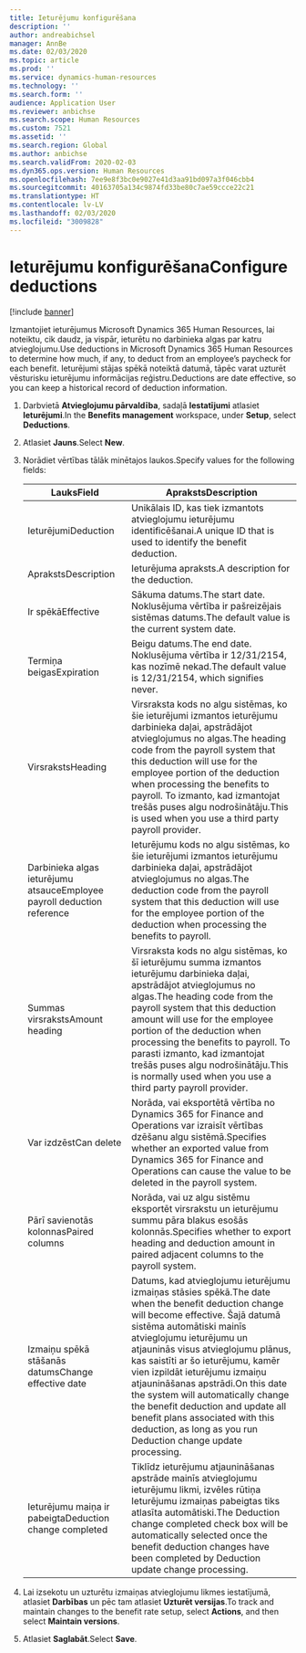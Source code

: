 ```yaml
---
title: Ieturējumu konfigurēšana
description: ''
author: andreabichsel
manager: AnnBe
ms.date: 02/03/2020
ms.topic: article
ms.prod: ''
ms.service: dynamics-human-resources
ms.technology: ''
ms.search.form: ''
audience: Application User
ms.reviewer: anbichse
ms.search.scope: Human Resources
ms.custom: 7521
ms.assetid: ''
ms.search.region: Global
ms.author: anbichse
ms.search.validFrom: 2020-02-03
ms.dyn365.ops.version: Human Resources
ms.openlocfilehash: 7ee9e8f3bc0e9027e41d3aa91bd097a3f046cbb4
ms.sourcegitcommit: 40163705a134c9874fd33be80c7ae59ccce22c21
ms.translationtype: HT
ms.contentlocale: lv-LV
ms.lasthandoff: 02/03/2020
ms.locfileid: "3009828"
---
```

# <a name="configure-deductions"></a><span data-ttu-id="d65b3-102">Ieturējumu konfigurēšana</span><span class="sxs-lookup"><span data-stu-id="d65b3-102">Configure deductions</span></span>

[!include [banner](includes/preview-feature.md)]

<span data-ttu-id="d65b3-103">Izmantojiet ieturējumus Microsoft Dynamics 365 Human Resources, lai noteiktu, cik daudz, ja vispār, ieturētu no darbinieka algas par katru atvieglojumu.</span><span class="sxs-lookup"><span data-stu-id="d65b3-103">Use deductions in Microsoft Dynamics 365 Human Resources to determine how much, if any, to deduct from an employee’s paycheck for each benefit.</span></span> <span data-ttu-id="d65b3-104">Ieturējumi stājas spēkā noteiktā datumā, tāpēc varat uzturēt vēsturisku ieturējumu informācijas reģistru.</span><span class="sxs-lookup"><span data-stu-id="d65b3-104">Deductions are date effective, so you can keep a historical record of deduction information.</span></span> 

1. <span data-ttu-id="d65b3-105">Darbvietā **Atvieglojumu pārvaldība**, sadaļā **Iestatījumi** atlasiet **Ieturējumi**.</span><span class="sxs-lookup"><span data-stu-id="d65b3-105">In the **Benefits management** workspace, under **Setup**, select **Deductions**.</span></span>

2. <span data-ttu-id="d65b3-106">Atlasiet **Jauns**.</span><span class="sxs-lookup"><span data-stu-id="d65b3-106">Select **New**.</span></span>

3. <span data-ttu-id="d65b3-107">Norādiet vērtības tālāk minētajos laukos.</span><span class="sxs-lookup"><span data-stu-id="d65b3-107">Specify values for the following fields:</span></span>

   | <span data-ttu-id="d65b3-108">Lauks</span><span class="sxs-lookup"><span data-stu-id="d65b3-108">Field</span></span> | <span data-ttu-id="d65b3-109">Apraksts</span><span class="sxs-lookup"><span data-stu-id="d65b3-109">Description</span></span> |
   | --- | --- |
   | <span data-ttu-id="d65b3-110">Ieturējumi</span><span class="sxs-lookup"><span data-stu-id="d65b3-110">Deduction</span></span> | <span data-ttu-id="d65b3-111">Unikālais ID, kas tiek izmantots atvieglojumu ieturējumu identificēšanai.</span><span class="sxs-lookup"><span data-stu-id="d65b3-111">A unique ID that is used to identify the benefit deduction.</span></span> |
   | <span data-ttu-id="d65b3-112">Apraksts</span><span class="sxs-lookup"><span data-stu-id="d65b3-112">Description</span></span> | <span data-ttu-id="d65b3-113">Ieturējuma apraksts.</span><span class="sxs-lookup"><span data-stu-id="d65b3-113">A description for the deduction.</span></span> |
   | <span data-ttu-id="d65b3-114">Ir spēkā</span><span class="sxs-lookup"><span data-stu-id="d65b3-114">Effective</span></span> | <span data-ttu-id="d65b3-115">Sākuma datums.</span><span class="sxs-lookup"><span data-stu-id="d65b3-115">The start date.</span></span> <span data-ttu-id="d65b3-116">Noklusējuma vērtība ir pašreizējais sistēmas datums.</span><span class="sxs-lookup"><span data-stu-id="d65b3-116">The default value is the current system date.</span></span> |
   | <span data-ttu-id="d65b3-117">Termiņa beigas</span><span class="sxs-lookup"><span data-stu-id="d65b3-117">Expiration</span></span> | <span data-ttu-id="d65b3-118">Beigu datums.</span><span class="sxs-lookup"><span data-stu-id="d65b3-118">The end date.</span></span> <span data-ttu-id="d65b3-119">Noklusējuma vērtība ir 12/31/2154, kas nozīmē nekad.</span><span class="sxs-lookup"><span data-stu-id="d65b3-119">The default value is 12/31/2154, which signifies never.</span></span> |
   | <span data-ttu-id="d65b3-120">Virsraksts</span><span class="sxs-lookup"><span data-stu-id="d65b3-120">Heading</span></span> | <span data-ttu-id="d65b3-121">Virsraksta kods no algu sistēmas, ko šie ieturējumi izmantos ieturējumu darbinieka daļai, apstrādājot atvieglojumus no algas.</span><span class="sxs-lookup"><span data-stu-id="d65b3-121">The heading code from the payroll system that this deduction will use for the employee portion of the deduction when processing the benefits to payroll.</span></span> <span data-ttu-id="d65b3-122">To izmanto, kad izmantojat trešās puses algu nodrošinātāju.</span><span class="sxs-lookup"><span data-stu-id="d65b3-122">This is used when you use a third party payroll provider.</span></span> |
   | <span data-ttu-id="d65b3-123">Darbinieka algas ieturējumu atsauce</span><span class="sxs-lookup"><span data-stu-id="d65b3-123">Employee payroll deduction reference</span></span> | <span data-ttu-id="d65b3-124">Ieturējumu kods no algu sistēmas, ko šie ieturējumi izmantos ieturējumu darbinieka daļai, apstrādājot atvieglojumus no algas.</span><span class="sxs-lookup"><span data-stu-id="d65b3-124">The deduction code from the payroll system that this deduction will use for the employee portion of the deduction when processing the benefits to payroll.</span></span> |
   | <span data-ttu-id="d65b3-125">Summas virsraksts</span><span class="sxs-lookup"><span data-stu-id="d65b3-125">Amount heading</span></span> | <span data-ttu-id="d65b3-126">Virsraksta kods no algu sistēmas, ko šī ieturējumu summa izmantos ieturējumu darbinieka daļai, apstrādājot atvieglojumus no algas.</span><span class="sxs-lookup"><span data-stu-id="d65b3-126">The heading code from the payroll system that this deduction amount will use for the employee portion of the deduction when processing the benefits to payroll.</span></span> <span data-ttu-id="d65b3-127">To parasti izmanto, kad izmantojat trešās puses algu nodrošinātāju.</span><span class="sxs-lookup"><span data-stu-id="d65b3-127">This is normally used when you use a third party payroll provider.</span></span> |
   | <span data-ttu-id="d65b3-128">Var izdzēst</span><span class="sxs-lookup"><span data-stu-id="d65b3-128">Can delete</span></span> | <span data-ttu-id="d65b3-129">Norāda, vai eksportētā vērtība no Dynamics 365 for Finance and Operations var izraisīt vērtības dzēšanu algu sistēmā.</span><span class="sxs-lookup"><span data-stu-id="d65b3-129">Specifies whether an exported value from Dynamics 365 for Finance and Operations can cause the value to be deleted in the payroll system.</span></span> |
   | <span data-ttu-id="d65b3-130">Pārī savienotās kolonnas</span><span class="sxs-lookup"><span data-stu-id="d65b3-130">Paired columns</span></span> | <span data-ttu-id="d65b3-131">Norāda, vai uz algu sistēmu eksportēt virsrakstu un ieturējumu summu pāra blakus esošās kolonnās.</span><span class="sxs-lookup"><span data-stu-id="d65b3-131">Specifies whether to export heading and deduction amount in paired adjacent columns to the payroll system.</span></span> |
   | <span data-ttu-id="d65b3-132">Izmaiņu spēkā stāšanās datums</span><span class="sxs-lookup"><span data-stu-id="d65b3-132">Change effective date</span></span> | <span data-ttu-id="d65b3-133">Datums, kad atvieglojumu ieturējumu izmaiņas stāsies spēkā.</span><span class="sxs-lookup"><span data-stu-id="d65b3-133">The date when the benefit deduction change will become effective.</span></span> <span data-ttu-id="d65b3-134">Šajā datumā sistēma automātiski mainīs atvieglojumu ieturējumu un atjauninās visus atvieglojumu plānus, kas saistīti ar šo ieturējumu, kamēr vien izpildāt ieturējumu izmaiņu atjaunināšanas apstrādi.</span><span class="sxs-lookup"><span data-stu-id="d65b3-134">On this date the system will automatically change the benefit deduction and update all benefit plans associated with this deduction, as long as you run Deduction change update processing.</span></span> |
   | <span data-ttu-id="d65b3-135">Ieturējumu maiņa ir pabeigta</span><span class="sxs-lookup"><span data-stu-id="d65b3-135">Deduction change completed</span></span> | <span data-ttu-id="d65b3-136">Tiklīdz ieturējumu atjaunināšanas apstrāde mainīs atvieglojumu ieturējumu likmi, izvēles rūtiņa Ieturējumu izmaiņas pabeigtas tiks atlasīta automātiski.</span><span class="sxs-lookup"><span data-stu-id="d65b3-136">The Deduction change completed check box will be automatically selected once the benefit deduction changes have been completed by Deduction update change processing.</span></span> |
   
4. <span data-ttu-id="d65b3-137">Lai izsekotu un uzturētu izmaiņas atvieglojumu likmes iestatījumā, atlasiet **Darbības** un pēc tam atlasiet **Uzturēt versijas**.</span><span class="sxs-lookup"><span data-stu-id="d65b3-137">To track and maintain changes to the benefit rate setup, select **Actions**, and then select **Maintain versions**.</span></span>

5. <span data-ttu-id="d65b3-138">Atlasiet **Saglabāt**.</span><span class="sxs-lookup"><span data-stu-id="d65b3-138">Select **Save**.</span></span> 
